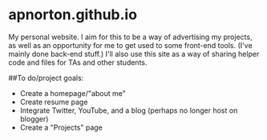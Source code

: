 # apnorton.github.io
My personal website.  I aim for this to be a way of advertising my projects, as well as an opportunity for me to get used to some front-end tools.  (I've mainly done back-end stuff.)  I'll also use this site as a way of sharing helper code and files for TAs and other students.

##To do/project goals:
  - Create a homepage/"about me"
  - Create resume page
  - Integrate Twitter, YouTube, and a blog (perhaps no longer host on blogger)
  - Create a "Projects" page
